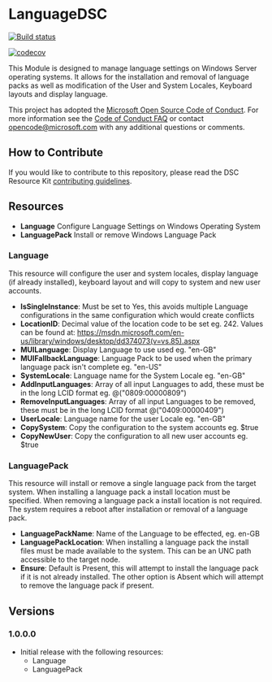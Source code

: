 # LanguageDSC

[![Build status](https://ci.appveyor.com/api/projects/status/wfuldlhe53v09eca/branch/master?svg=true)](https://ci.appveyor.com/project/ld0614/languagedsc/branch/master)

[![codecov](https://codecov.io/gh/ld0614/LanguageDsc/branch/master/graph/badge.svg)](https://codecov.io/gh/ld0614/LanguageDsc)

This Module is designed to manage language settings on Windows Server operating systems.  It allows for the installation and removal of language packs as well as modification of the User and System Locales, Keyboard layouts and display language.

This project has adopted the [Microsoft Open Source Code of Conduct](https://opensource.microsoft.com/codeofconduct/).
For more information see the [Code of Conduct FAQ](https://opensource.microsoft.com/codeofconduct/faq/) or contact [opencode@microsoft.com](mailto:opencode@microsoft.com) with any additional questions or comments.

## How to Contribute

If you would like to contribute to this repository, please read the DSC Resource Kit [contributing guidelines](https://github.com/PowerShell/DscResource.Kit/blob/master/CONTRIBUTING.md).

## Resources

* **Language** Configure Language Settings on Windows Operating System
* **LanguagePack** Install or remove Windows Language Pack

### Language

This resource will configure the user and system locales, display language (if already installed), keyboard layout and will copy to system and new user accounts.

* **IsSingleInstance**: Must be set to Yes, this avoids multiple Language configurations in the same configuration which would create conflicts
* **LocationID**: Decimal value of the location code to be set eg. 242.  Values can be found at: https://msdn.microsoft.com/en-us/library/windows/desktop/dd374073(v=vs.85).aspx
* **MUILanguage**: Display Language to use used eg. "en-GB"
* **MUIFallbackLanguage**: Language Pack to be used when the primary language pack isn't complete  eg. "en-US"
* **SystemLocale**:  Language name for the System Locale eg. "en-GB"
* **AddInputLanguages**: Array of all input Languages to add, these must be in the long LCID format  eg. @("0809:00000809")
* **RemoveInputLanguages**: Array of all input Languages to be removed, these must be in the long LCID format @("0409:00000409")
* **UserLocale**:  Language name for the user Locale eg. "en-GB"
* **CopySystem**: Copy the configuration to the system accounts eg. $true
* **CopyNewUser**: Copy the configuration to all new user accounts eg. $true

### LanguagePack

This resource will install or remove a single language pack from the target system.  When installing a language pack a install location must be specified.  When removing a language pack a install location is not required.  The system requires a reboot after installation or removal of a language pack.

* **LanguagePackName**: Name of the Language to be effected, eg. en-GB
* **LanguagePackLocation**: When installing a language pack the install files must be made available to the system.  This can be an UNC path accessible to the target node.
* **Ensure**: Default is Present, this will attempt to install the language pack if it is not already installed.  The other option is Absent which will attempt to remove the language pack if present.

## Versions

### 1.0.0.0

* Initial release with the following resources:
  * Language
  * LanguagePack

